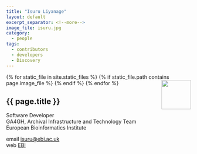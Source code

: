 ```yaml
---
title: "Isuru Liyanage"
layout: default
excerpt_separator: <!--more-->
image_file: isuru.jpg
category:
  - people
tags:
  - contributors
  - developers
  - Discovery
---
```


{% for static_file in site.static_files %}
  {% if static_file.path contains page.image_file %}
<img style="float: right; width: 80px;" src="{{ static_file.path | relative_url}}" />
  {% endif %}
{% endfor %}

## {{ page.title }}

Software Developer  
GA4GH, Archival Infrastructure and Technology Team  
European Bioinformatics Institute  

<!--more-->

email [isuru@ebi.ac.uk](mailto:isuru@ebi.ac.uk)  
web [EBI](https://www.ebi.ac.uk/about/people/isuru-liyanage)  
